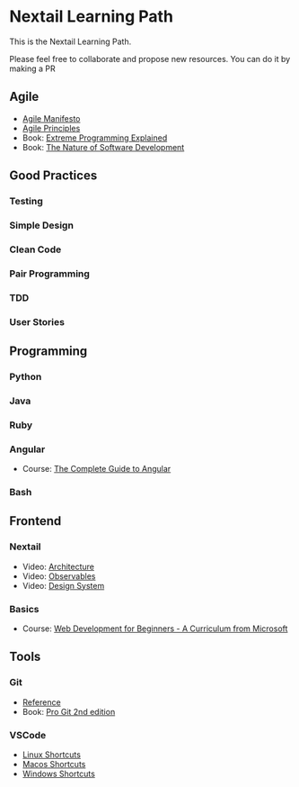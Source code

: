 # Nextail Learning Path
This is the Nextail Learning Path.

Please feel free to collaborate and propose new resources. You can do it by making a PR


## Agile
- [Agile Manifesto](https://agilemanifesto.org/)
- [Agile Principles](https://agilemanifesto.org/principles.html)
- Book: [Extreme Programming Explained](https://www.amazon.es/Extreme-Programming-Explained-Embrace-Embracing/dp/0321278658)
- Book: [The Nature of Software Development](https://www.amazon.es/Nature-Software-Development-Simple-Valuable/dp/1941222374)

## Good Practices
### Testing
### Simple Design
### Clean Code
### Pair Programming
### TDD
### User Stories

## Programming
### Python
### Java
### Ruby
### Angular
- Course: [The Complete Guide to Angular](https://www.udemy.com/course/the-complete-guide-to-angular-2/)

### Bash

## Frontend
### Nextail
- Video: [Architecture](https://drive.google.com/file/d/19U2Dony9qOfUDNGq7eAoFWMDnIFoJJTK/view)
- Video: [Observables](https://drive.google.com/file/d/1YT7YbAo7AMuFxGjDw3adC--yi81ufVxi/view)
- Video: [Design System](https://drive.google.com/file/d/1D9MKlXA6JzuwVfhxigT8I6dvYknk1rG5/view)

### Basics
- Course: [Web Development for Beginners - A Curriculum from Microsoft](https://github.com/microsoft/Web-Dev-For-Beginners)
## Tools
### Git
- [Reference](https://git-scm.com/docs)
- Book: [Pro Git 2nd edition](https://git-scm.com/book/en/v2)

### VSCode
- [Linux Shortcuts](https://code.visualstudio.com/shortcuts/keyboard-shortcuts-linux.pdf)
- [Macos Shortcuts](https://code.visualstudio.com/shortcuts/keyboard-shortcuts-macos.pdf)
- [Windows Shortcuts](https://code.visualstudio.com/shortcuts/keyboard-shortcuts-windows.pdf)